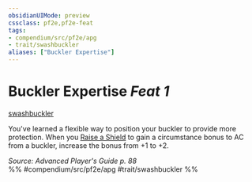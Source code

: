 ```yaml
---
obsidianUIMode: preview
cssclass: pf2e,pf2e-feat
tags:
- compendium/src/pf2e/apg
- trait/swashbuckler
aliases: ["Buckler Expertise"]
---
```

# Buckler Expertise  *Feat 1*  
[swashbuckler](/rules/traits/swashbuckler-apg.md)  


You've learned a flexible way to position your buckler to provide more protection. When you [Raise a Shield](/rules/actions/raise-a-shield.md) to gain a circumstance bonus to AC from a buckler, increase the bonus from +1 to +2.

*Source: Advanced Player's Guide p. 88*  
%% #compendium/src/pf2e/apg #trait/swashbuckler %%